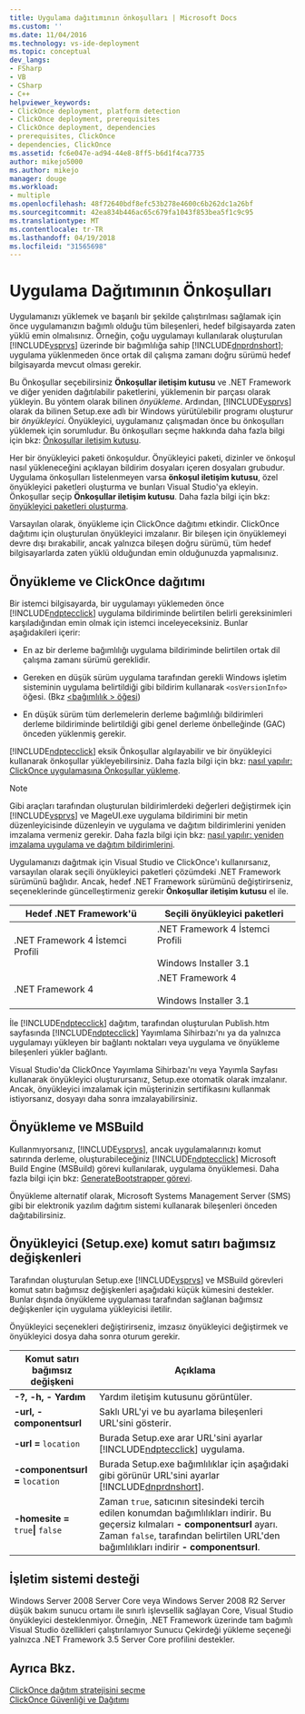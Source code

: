 ```yaml
---
title: Uygulama dağıtımının önkoşulları | Microsoft Docs
ms.custom: ''
ms.date: 11/04/2016
ms.technology: vs-ide-deployment
ms.topic: conceptual
dev_langs:
- FSharp
- VB
- CSharp
- C++
helpviewer_keywords:
- ClickOnce deployment, platform detection
- ClickOnce deployment, prerequisites
- ClickOnce deployment, dependencies
- prerequisites, ClickOnce
- dependencies, ClickOnce
ms.assetid: fc6e047e-ad94-44e8-8ff5-b6d1f4ca7735
author: mikejo5000
ms.author: mikejo
manager: douge
ms.workload:
- multiple
ms.openlocfilehash: 48f72640bdf8efc53b278e4600c6b262dc1a26bf
ms.sourcegitcommit: 42ea834b446ac65c679fa1043f853bea5f1c9c95
ms.translationtype: MT
ms.contentlocale: tr-TR
ms.lasthandoff: 04/19/2018
ms.locfileid: "31565698"
---
```

# <a name="application-deployment-prerequisites"></a>Uygulama Dağıtımının Önkoşulları
Uygulamanızı yüklemek ve başarılı bir şekilde çalıştırılması sağlamak için önce uygulamanızın bağımlı olduğu tüm bileşenleri, hedef bilgisayarda zaten yüklü emin olmalısınız. Örneğin, çoğu uygulamayı kullanılarak oluşturulan [!INCLUDE[vsprvs](../code-quality/includes/vsprvs_md.md)] üzerinde bir bağımlılığa sahip [!INCLUDE[dnprdnshort](../code-quality/includes/dnprdnshort_md.md)]; uygulama yüklenmeden önce ortak dil çalışma zamanı doğru sürümü hedef bilgisayarda mevcut olması gerekir.  
  
 Bu Önkoşullar seçebilirsiniz **Önkoşullar iletişim kutusu** ve .NET Framework ve diğer yeniden dağıtılabilir paketlerini, yüklemenin bir parçası olarak yükleyin. Bu yöntem olarak bilinen *önyükleme*. Ardından, [!INCLUDE[vsprvs](../code-quality/includes/vsprvs_md.md)] olarak da bilinen Setup.exe adlı bir Windows yürütülebilir programı oluşturur bir *önyükleyici*. Önyükleyici, uygulamanız çalışmadan önce bu önkoşulları yüklemek için sorumludur. Bu önkoşulları seçme hakkında daha fazla bilgi için bkz: [Önkoşullar iletişim kutusu](../ide/reference/prerequisites-dialog-box.md).  
  
 Her bir önyükleyici paketi önkoşuldur. Önyükleyici paketi, dizinler ve önkoşul nasıl yükleneceğini açıklayan bildirim dosyaları içeren dosyaları grubudur. Uygulama önkoşulları listelenmeyen varsa **önkoşul iletişim kutusu**, özel önyükleyici paketleri oluşturma ve bunları Visual Studio'ya ekleyin. Önkoşullar seçip **Önkoşullar iletişim kutusu**. Daha fazla bilgi için bkz: [önyükleyici paketleri oluşturma](../deployment/creating-bootstrapper-packages.md).  
  
 Varsayılan olarak, önyükleme için ClickOnce dağıtımı etkindir. ClickOnce dağıtımı için oluşturulan önyükleyici imzalanır. Bir bileşen için önyüklemeyi devre dışı bırakabilir, ancak yalnızca bileşen doğru sürümü, tüm hedef bilgisayarlarda zaten yüklü olduğundan emin olduğunuzda yapmalısınız.  
  
## <a name="bootstrapping-and-clickonce-deployment"></a>Önyükleme ve ClickOnce dağıtımı  
 Bir istemci bilgisayarda, bir uygulamayı yüklemeden önce [!INCLUDE[ndptecclick](../deployment/includes/ndptecclick_md.md)] uygulama bildiriminde belirtilen belirli gereksinimleri karşıladığından emin olmak için istemci inceleyeceksiniz. Bunlar aşağıdakileri içerir:  
  
-   En az bir derleme bağımlılığı uygulama bildiriminde belirtilen ortak dil çalışma zamanı sürümü gereklidir.  
  
-   Gereken en düşük sürüm uygulama tarafından gerekli Windows işletim sisteminin uygulama belirtildiği gibi bildirim kullanarak `<osVersionInfo>` öğesi. (Bkz [ \<bağımlılık > öğesi](../deployment/dependency-element-clickonce-application.md))  
  
-   En düşük sürüm tüm derlemelerin derleme bağımlılığı bildirimleri derleme bildiriminde belirtildiği gibi genel derleme önbelleğinde (GAC) önceden yüklenmiş gerekir.  
  
 [!INCLUDE[ndptecclick](../deployment/includes/ndptecclick_md.md)] eksik Önkoşullar algılayabilir ve bir önyükleyici kullanarak önkoşullar yükleyebilirsiniz. Daha fazla bilgi için bkz: [nasıl yapılır: ClickOnce uygulamasına Önkoşullar yükleme](../deployment/how-to-install-prerequisites-with-a-clickonce-application.md).  
  
> [!NOTE]
>  Gibi araçları tarafından oluşturulan bildirimlerdeki değerleri değiştirmek için [!INCLUDE[vsprvs](../code-quality/includes/vsprvs_md.md)] ve MageUI.exe uygulama bildirimini bir metin düzenleyicisinde düzenleyin ve uygulama ve dağıtım bildirimlerini yeniden imzalama vermeniz gerekir. Daha fazla bilgi için bkz: [nasıl yapılır: yeniden imzalama uygulama ve dağıtım bildirimlerini](../deployment/how-to-re-sign-application-and-deployment-manifests.md).  
  
 Uygulamanızı dağıtmak için Visual Studio ve ClickOnce'ı kullanırsanız, varsayılan olarak seçili önyükleyici paketleri çözümdeki .NET Framework sürümünü bağlıdır. Ancak, hedef .NET Framework sürümünü değiştirirseniz, seçeneklerinde güncelleştirmeniz gerekir **Önkoşullar iletişim kutusu** el ile.  
  
|Hedef .NET Framework'ü|Seçili önyükleyici paketleri|  
|---------------------------|------------------------------------|  
|.NET Framework 4 İstemci Profili|.NET Framework 4 İstemci Profili<br /><br /> Windows Installer 3.1|  
|.NET Framework 4|.NET Framework 4<br /><br /> Windows Installer 3.1|  
  
 İle [!INCLUDE[ndptecclick](../deployment/includes/ndptecclick_md.md)] dağıtım, tarafından oluşturulan Publish.htm sayfasında [!INCLUDE[ndptecclick](../deployment/includes/ndptecclick_md.md)] Yayımlama Sihirbazı'nı ya da yalnızca uygulamayı yükleyen bir bağlantı noktaları veya uygulama ve önyükleme bileşenleri yükler bağlantı.  
  
 Visual Studio'da ClickOnce Yayımlama Sihirbazı'nı veya Yayımla Sayfası kullanarak önyükleyici oluşturursanız, Setup.exe otomatik olarak imzalanır. Ancak, önyükleyici imzalamak için müşterinizin sertifikasını kullanmak istiyorsanız, dosyayı daha sonra imzalayabilirsiniz.  
  
## <a name="bootstrapping-and-msbuild"></a>Önyükleme ve MSBuild  
 Kullanmıyorsanız, [!INCLUDE[vsprvs](../code-quality/includes/vsprvs_md.md)], ancak uygulamalarınızı komut satırında derleme, oluşturabileceğiniz [!INCLUDE[ndptecclick](../deployment/includes/ndptecclick_md.md)] Microsoft Build Engine (MSBuild) görevi kullanılarak, uygulama önyüklemesi. Daha fazla bilgi için bkz: [GenerateBootstrapper görevi](../msbuild/generatebootstrapper-task.md).  
  
 Önyükleme alternatif olarak, Microsoft Systems Management Server (SMS) gibi bir elektronik yazılım dağıtım sistemi kullanarak bileşenleri önceden dağıtabilirsiniz.  
  
## <a name="bootstrapper-setupexe-command-line-arguments"></a>Önyükleyici (Setup.exe) komut satırı bağımsız değişkenleri  
 Tarafından oluşturulan Setup.exe [!INCLUDE[vsprvs](../code-quality/includes/vsprvs_md.md)] ve MSBuild görevleri komut satırı bağımsız değişkenleri aşağıdaki küçük kümesini destekler. Bunlar dışında önyükleme uygulaması tarafından sağlanan bağımsız değişkenler için uygulama yükleyicisi iletilir.  
  
 Önyükleyici seçenekleri değiştirirseniz, imzasız önyükleyici değiştirmek ve önyükleyici dosya daha sonra oturum gerekir.  
  
|Komut satırı bağımsız değişkeni|Açıklama|  
|---------------------------|-----------------|  
|**-?, -h, - Yardım**|Yardım iletişim kutusunu görüntüler.|  
|**-url, - componentsurl**|Saklı URL'yi ve bu ayarlama bileşenleri URL'sini gösterir.|  
|**-url =** `location`|Burada Setup.exe arar URL'sini ayarlar [!INCLUDE[ndptecclick](../deployment/includes/ndptecclick_md.md)] uygulama.|  
|**-componentsurl =** `location`|Burada Setup.exe bağımlılıklar için aşağıdaki gibi görünür URL'sini ayarlar [!INCLUDE[dnprdnshort](../code-quality/includes/dnprdnshort_md.md)].|  
|**-homesite =** `true`**&#124;** `false`|Zaman `true`, satıcının sitesindeki tercih edilen konumdan bağımlılıkları indirir. Bu geçersiz kılmaları **- componentsurl** ayarı. Zaman `false`, tarafından belirtilen URL'den bağımlılıkları indirir **- componentsurl**.|  
  
## <a name="operating-system-support"></a>İşletim sistemi desteği  
 Windows Server 2008 Server Core veya Windows Server 2008 R2 Server düşük bakım sunucu ortamı ile sınırlı işlevsellik sağlayan Core, Visual Studio önyükleyici desteklenmiyor. Örneğin, .NET Framework üzerinde tam bağımlı Visual Studio özellikleri çalıştırılamıyor Sunucu Çekirdeği yükleme seçeneği yalnızca .NET Framework 3.5 Server Core profilini destekler.  
  
## <a name="see-also"></a>Ayrıca Bkz.  
 [ClickOnce dağıtım stratejisini seçme](../deployment/choosing-a-clickonce-deployment-strategy.md)   
 [ClickOnce Güvenliği ve Dağıtımı](../deployment/clickonce-security-and-deployment.md)